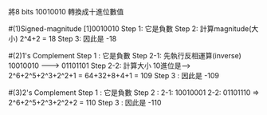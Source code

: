 將8 bits 10010010 轉換成十進位數值 

#(1)Signed-magnitude
[1]0010010
Step 1: 它是負數
Step 2: 計算magnitude(大小)
2^4+2 = 18
Step 3: 因此是  -18

#(2)1's Complement
Step 1 : 它是負數
Step 2-1: 先執行反相運算(inverse)
 10010010 ---> 01101101
Step 2-2: 計算大小
 10進位是--> 2^6+2^5+2^3+2^2+1 = 64+32+8+4+1
                              = 109
Step 3 : 因此是 -109
 
#(3)2's Complement
Step 1 : 它是負數
Step 2 : 2-1: 10010001
         2-2: 01101110 =>  2^6+2^5+2^3+2^2+2 = 110
Step 3 : 因此是 -110

